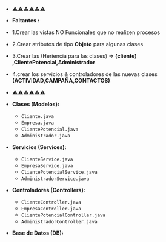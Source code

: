 
- ⚠️⚠️⚠️⚠️⚠️⚠️
- **Faltantes :**
- 1.Crear las vistas NO Funcionales que no realizen procesos 
- 2.Crear atributos de tipo **Objeto** para algunas clases 
- 3.Crear las (Heriencia para las clases) => **(cliente) ,ClientePotencial,Administrador**
- 4.crear los servicios & controladores de las nuevas clases **(ACTIVIDAD,CAMPAÑA,CONTACTOS)**
- ⚠️⚠️⚠️⚠️⚠️⚠️

-   **Clases (Modelos):**
    -   `Cliente.java`
    -   `Empresa.java`
    -   `ClientePotencial.java`
    -   `Administrador.java`
-   **Servicios (Services):**
    -   `ClienteService.java`
    -   `EmpresaService.java`
    -   `ClientePotencialService.java`
    -   `AdministradorService.java`
-   **Controladores (Controllers):**
    -   `ClienteController.java`
    -   `EmpresaController.java`
    -   `ClientePotencialController.java`
    -   `AdministradorController.java`
-   **Base de Datos (DB):**
   

